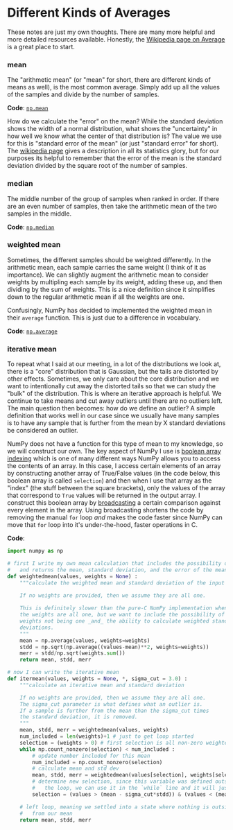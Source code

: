 # Different Kinds of Averages

These notes are just my own thoughts. 
There are many more helpful and more detailed resources available.
Honestly, the [Wikipedia page on Average](https://en.wikipedia.org/wiki/Average)
is a great place to start.

### mean
The "arithmetic mean" (or "mean" for short, there are different kinds of means as well),
is the most common average. Simply add up all the values of the samples and divide by
the number of samples.

**Code**: [`np.mean`](https://numpy.org/doc/stable/reference/generated/numpy.mean.html)

How do we calculate the "error" on the mean? While the standard deviation shows the 
width of a normal distribution, what shows the "uncertainty" in how well we know what
the center of that distribution is? The value we use for this is "standard error of the
mean" (or just "standard error" for short). The 
[wikipedia page](https://en.wikipedia.org/wiki/Standard_error) gives a description 
in all its statistics glory, but for our purposes its helpful to remember that the
error of the mean is the standard deviation divided by the square root of the number
of samples.

### median
The middle number of the group of samples when ranked in order. If there are an even
number of samples, then take the arithmetic mean of the two samples in the middle.

**Code**: [`np.median`](https://numpy.org/doc/stable/reference/generated/numpy.median.html)

### weighted mean
Sometimes, the different samples should be weighted differently. In the arithmetic mean,
each sample carries the same weight (I think of it as importance). We can slightly augment
the arithmetic mean to consider weights by multipling each sample by its weight, adding these
up, and then dividing by the sum of weights. This is a nice definition since it simplifies
down to the regular arithmetic mean if all the weights are one.

Confusingly, NumPy has decided to implemented the weighted mean in their `average` function.
This is just due to a difference in vocabulary.

**Code**: [`np.average`](https://numpy.org/doc/stable/reference/generated/numpy.average.html)

### iterative mean
To repeat what I said at our meeting, in a lot of the distributions we look at, there 
is a "core" distribution that is Gaussian, but the tails are distorted by other effects.
Sometimes, we only care about the core distribution and we want to intentionally cut away
the distorted tails so that we can study the "bulk" of the distribution. This is where
an iterative approach is helpful. We continue to take means and cut away outliers until
there are no outliers left. The main question then becomes: how do we define an outlier?
A simple definition that works well in our case since we usually have many samples is
to have any sample that is further from the mean by X standard deviations be considered
an outlier.

NumPy does not have a function for this type of mean to my knowledge, so we will construct
our own. The key aspect of NumPy I use is 
[boolean array indexing](https://numpy.org/doc/stable/user/basics.indexing.html#boolean-array-indexing)
which is one of many different ways NumPy allows you to access the contents of an array.
In this case, I access certain elements of an array by constructing another array of True/False
values (in the code below, this boolean array is called `selection`) and then when I use
that array as the "index" (the stuff between the square brackets), only the values of the
array that correspond to `True` values will be returned in the output array. I construct
this boolean array by [broadcasting](https://numpy.org/doc/stable/user/basics.broadcasting.html)
a certain comparison against every element in the array. Using broadcasting shortens the
code by removing the manual `for` loop _and_ makes the code faster since NumPy can move that
`for` loop into it's under-the-hood, faster operations in C.

**Code**:
```python
import numpy as np

# first I write my own mean calculation that includes the possibility of weights
#   and returns the mean, standard deviation, and the error of the mean
def weightedmean(values, weights = None) :
    """calculate the weighted mean and standard deviation of the input values
    
    If no weights are provided, then we assume they are all one.

    This is definitely slower than the pure-C NumPy implementation when
    the weights are all one, but we want to include the possibility of the 
    weights not being one _and_ the ability to calculate weighted standard
    deviations.
    """ 
    mean = np.average(values, weights=weights)
    stdd = np.sqrt(np.average((values-mean)**2, weights=weights))
    merr = stdd/np.sqrt(weights.sum())
    return mean, stdd, merr

# now I can write the iterative mean
def itermean(values, weights = None, *, sigma_cut = 3.0) :
    """calculate an iterative mean and standard deviation

    If no weights are provided, then we assume they are all one.
    The sigma_cut parameter is what defines what an outlier is.
    If a sample is further from the mean than the sigma_cut times
    the standard deviation, it is removed.
    """
    mean, stdd, merr = weightedmean(values, weights)
    num_included = len(weights)+1 # just to get loop started
    selection = (weights > 0) # first selection is all non-zero weighted samples
    while np.count_nonzero(selection) < num_included :
        # update number included for this mean
        num_included = np.count_nonzero(selection)
        # calculate mean and std dev
        mean, stdd, merr = weightedmean(values[selection], weights[selection] if weights is not None else None)
        # determine new selection, since this variable was defined outside
        #   the loop, we can use it in the `while` line and it will just be updated
        selection = (values > (mean - sigma_cut*stdd)) & (values < (mean + sigma_cut*stdd)) & (weights > 0)

    # left loop, meaning we settled into a state where nothing is outside sigma_cut standard deviations
    #   from our mean
    return mean, stdd, merr
```

